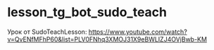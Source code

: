 # lesson_tg_bot_sudo_teach

Урок от SudoTeachLesson: https://www.youtube.com/watch?v=QvENfMFhP60&list=PLV0FNhq3XMOJ31X9eBWLIZJ4OVjBwb-KM